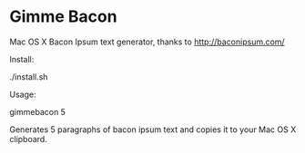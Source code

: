Gimme Bacon
===========

Mac OS X Bacon Ipsum text generator, thanks to http://baconipsum.com/

Install:

./install.sh

Usage:

gimmebacon 5

Generates 5 paragraphs of bacon ipsum text and copies it to your Mac OS X clipboard.
